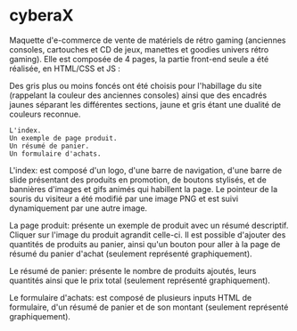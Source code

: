 # cyberaX

Maquette d'e-commerce de vente de matériels de rétro gaming (anciennes consoles, cartouches et CD de jeux, manettes et goodies univers rétro gaming). Elle est composée de 4 pages, la partie front-end seule a été réalisée, en HTML/CSS et JS :

Des gris plus ou moins foncés ont été choisis pour l'habillage du site (rappelant la couleur des anciennes consoles) ainsi que des encadrés jaunes séparant les différentes sections, jaune et gris étant une dualité de couleurs reconnue.

    L'index.
    Un exemple de page produit.
    Un résumé de panier.
    Un formulaire d'achats.

L'index: est composé d'un logo, d'une barre de navigation, d'une barre de slide présentant des produits en promotion, de boutons stylisés, et de bannières d'images et gifs animés qui habillent la page. Le pointeur de la souris du visiteur a été modifié par une image PNG et est suivi dynamiquement par une autre image.

La page produit: présente un exemple de produit avec un résumé descriptif. Cliquer sur l'image du produit agrandit celle-ci. Il est possible d'ajouter des quantités de produits au panier, ainsi qu'un bouton pour aller à la page de résumé du panier d'achat (seulement représenté graphiquement).

Le résumé de panier: présente le nombre de produits ajoutés, leurs quantités ainsi que le prix total (seulement représenté graphiquement).

Le formulaire d'achats: est composé de plusieurs inputs HTML de formulaire, d'un résumé de panier et de son montant (seulement représenté graphiquement).






